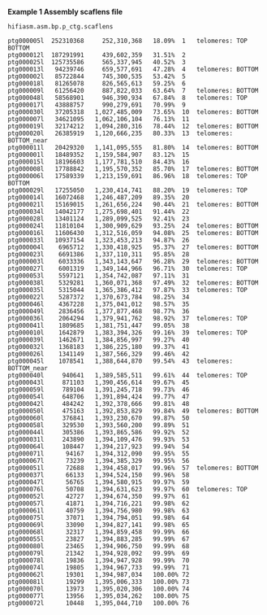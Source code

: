 **Example 1  Assembly scaflens file**

``` hifiasm.asm.bp.p_ctg.scaflens ```

```
ptg000005l	252310368	  252,310,368	18.09%	1	telomeres: TOP BOTTOM
ptg000012l	187291991	  439,602,359	31.51%	2
ptg000025l	125735586	  565,337,945	40.52%	3
ptg000013l	 94239746	  659,577,691	47.28%	4	telomeres: BOTTOM
ptg000002l	 85722844	  745,300,535	53.42%	5
ptg000018l	 81265078	  826,565,613	59.25%	6
ptg000009l	 61256420	  887,822,033	63.64%	7	telomeres: BOTTOM
ptg000048l	 58568901	  946,390,934	67.84%	8	telomeres: TOP
ptg000017l	 43888757	  990,279,691	70.99%	9
ptg000030l	 37205318	1,027,485,009	73.65%	10	telomeres: BOTTOM
ptg000007l	 34621095	1,062,106,104	76.13%	11
ptg000019l	 32174212	1,094,280,316	78.44%	12	telomeres: BOTTOM
ptg000020l	 26385919	1,120,666,235	80.33%	13	telomeres: BOTTOM_near
ptg000011l	 20429320	1,141,095,555	81.80%	14	telomeres: BOTTOM
ptg000001l	 18489352	1,159,584,907	83.12%	15
ptg000015l	 18196603	1,177,781,510	84.43%	16
ptg000008l	 17788842	1,195,570,352	85.70%	17	telomeres: BOTTOM
ptg000006l	 17589339	1,213,159,691	86.96%	18	telomeres: TOP BOTTOM
ptg000029l	 17255050	1,230,414,741	88.20%	19	telomeres: TOP
ptg000014l	 16072468	1,246,487,209	89.35%	20
ptg000021l	 15169015	1,261,656,224	90.44%	21	telomeres: BOTTOM
ptg000034l	 14042177	1,275,698,401	91.44%	22
ptg000028l	 13401124	1,289,099,525	92.41%	23
ptg000024l	 11810104	1,300,909,629	93.25%	24	telomeres: BOTTOM
ptg000016l	 11606430	1,312,516,059	94.08%	25	telomeres: BOTTOM
ptg000033l	 10937154	1,323,453,213	94.87%	26
ptg000004l	  6965712	1,330,418,925	95.37%	27	telomeres: BOTTOM
ptg000023l	  6691386	1,337,110,311	95.85%	28
ptg000003l	  6033336	1,343,143,647	96.28%	29	telomeres: BOTTOM
ptg000027l	  6001319	1,349,144,966	96.71%	30	telomeres: TOP
ptg000053l	  5597121	1,354,742,087	97.11%	31
ptg000038l	  5329281	1,360,071,368	97.49%	32	telomeres: BOTTOM
ptg000035l	  5315044	1,365,386,412	97.87%	33	telomeres: TOP
ptg000022l	  5287372	1,370,673,784	98.25%	34
ptg000046l	  4367228	1,375,041,012	98.57%	35
ptg000049l	  2836456	1,377,877,468	98.77%	36
ptg000036l	  2064294	1,379,941,762	98.92%	37	telomeres: TOP
ptg000041l	  1809685	1,381,751,447	99.05%	38
ptg000010l	  1642879	1,383,394,326	99.16%	39	telomeres: TOP
ptg000039l	  1462671	1,384,856,997	99.27%	40
ptg000032l	  1368183	1,386,225,180	99.37%	41
ptg000026l	  1341149	1,387,566,329	99.46%	42
ptg000045l	  1078541	1,388,644,870	99.54%	43	telomeres: BOTTOM_near
ptg000040l	   940641	1,389,585,511	99.61%	44	telomeres: TOP
ptg000043l	   871103	1,390,456,614	99.67%	45
ptg000059l	   789104	1,391,245,718	99.73%	46
ptg000054l	   648706	1,391,894,424	99.77%	47
ptg000042l	   484242	1,392,378,666	99.81%	48
ptg000050l	   475163	1,392,853,829	99.84%	49	telomeres: BOTTOM
ptg000060l	   376841	1,393,230,670	99.87%	50
ptg000058l	   329530	1,393,560,200	99.89%	51
ptg000044l	   305386	1,393,865,586	99.92%	52
ptg000031l	   243890	1,394,109,476	99.93%	53
ptg000064l	   108447	1,394,217,923	99.94%	54
ptg000071l	    94167	1,394,312,090	99.95%	55
ptg000067l	    73239	1,394,385,329	99.95%	56
ptg000051l	    72688	1,394,458,017	99.96%	57	telomeres: BOTTOM
ptg000037l	    66133	1,394,524,150	99.96%	58
ptg000047l	    56765	1,394,580,915	99.97%	59
ptg000076l	    50708	1,394,631,623	99.97%	60	telomeres: TOP
ptg000052l	    42727	1,394,674,350	99.97%	61
ptg000057l	    41871	1,394,716,221	99.98%	62
ptg000061l	    40759	1,394,756,980	99.98%	63
ptg000075l	    37071	1,394,794,051	99.98%	64
ptg000069l	    33090	1,394,827,141	99.98%	65
ptg000068l	    32317	1,394,859,458	99.99%	66
ptg000055l	    23827	1,394,883,285	99.99%	67
ptg000080l	    23465	1,394,906,750	99.99%	68
ptg000079l	    21342	1,394,928,092	99.99%	69
ptg000078l	    19836	1,394,947,928	99.99%	70
ptg000074l	    19805	1,394,967,733	99.99%	71
ptg000062l	    19301	1,394,987,034	100.00%	72
ptg000081l	    19299	1,395,006,333	100.00%	73
ptg000070l	    13973	1,395,020,306	100.00%	74
ptg000077l	    13956	1,395,034,262	100.00%	75
ptg000072l	    10448	1,395,044,710	100.00%	76
```

